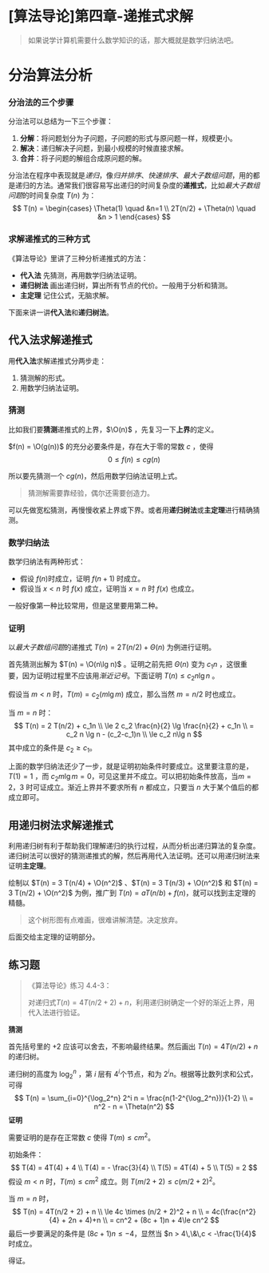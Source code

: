 # [算法导论]第四章-递推式求解

> 如果说学计算机需要什么数学知识的话，那大概就是数学归纳法吧。

# 分治算法分析

### 分治法的三个步骤

分治法可以总结为一下三个步骤：

1. **分解**：将问题划分为子问题，子问题的形式与原问题一样，规模更小。
2. **解决**：递归解决子问题，到最小规模的时候直接求解。
3. **合并**：将子问题的解组合成原问题的解。

分治法在程序中表现就是*递归*，像*归并排序*、*快速排序*、*最大子数组问题*，用的都是递归的方法。通常我们很容易写出递归的时间复杂度的**递推式**，比如*最大子数组问题*的时间复杂度 $T(n)$ 为：
$$
T(n) = 
\begin{cases}
\Theta(1) \quad &n=1 \\
2T(n/2) + \Theta(n) \quad &n > 1
\end{cases}
$$
### 求解递推式的三种方式

《算法导论》里讲了三种分析递推式的方法：

- **代入法** 		先猜测，再用数学归纳法证明。
- **递归树法**     画出递归树，算出所有节点的代价。一般用于分析和猜测。
- **主定理**         记住公式，无脑求解。

下面来讲一讲**代入法**和**递归树法**。

## 代入法求解递推式

用**代入法**求解递推式分两步走：

1. 猜测解的形式。
2. 用数学归纳法证明。

### 猜测

比如我们要**猜测**递推式的上界，$\O(n)$ ，先复习一下**上界**的定义。

$f(n) = \O(g(n))$ 的充分必要条件是，存在大于零的常数 $c$ ，使得
$$
0 \le f(n) \le c g(n)
$$

所以要先猜测一个 $cg(n)$，然后用数学归纳法证明上式。

> 猜测解需要靠经验，偶尔还需要创造力。

可以先做宽松猜测，再慢慢收紧上界或下界。或者用**递归树法**或**主定理**进行精确猜测。

### 数学归纳法

数学归纳法有两种形式：

- 假设 $f(n)$时成立，证明 $f(n+1)$ 时成立。
- 假设当 $x < n$ 时 $f(x)$ 成立，证明当 $x = n$ 时 $f(x)$ 也成立。

一般好像第一种比较常用，但是这里要用第二种。

### 证明

以*最大子数组问题*的递推式 $T(n) = 2T(n/2) + \Theta(n)$ 为例进行证明。

首先猜测出解为 $T(n) = \O(n\lg n)$ 。证明之前先把 $\Theta (n)$ 变为 $c_1n$ ，这很重要，因为证明过程里不应该用*渐近记号*。下面证明 $T(n) \le c_2 n\lg n$ 。

假设当 $m < n$ 时，$T(m) = c_2 (m \lg m)$ 成立，那么当然 $m = n/2$ 时也成立。

当 $m = n$ 时：
$$
T(n) = 2 T(n/2) + c_1n \\
\le 2 c_2 \frac{n}{2} \lg \frac{n}{2} + c_1n  \\
= c_2 n \lg n - (c_2-c_1)n  \\
\le c_2 n\lg n
$$
其中成立的条件是 $c_2 \ge c_1$。

上面的数学归纳法还少了一步，就是证明初始条件时要成立。这里要注意的是，$T(1) = 1$ ，而 $c_2 m\lg m = 0$，可见这里并不成立。可以把初始条件放高，当$m = 2， 3$ 时可证成立。渐近上界并不要求所有 $n$ 都成立，只要当 $n$ 大于某个值后的都成立即可。

## 用递归树法求解递推式

利用递归树有利于帮助我们理解递归的执行过程，从而分析出递归算法的复杂度。递归树法可以很好的猜测递推式的解，然后再用代入法证明。还可以用递归树法来证明**主定理**。

绘制以 $T(n) = 3 T(n/4) + \O(n^2)$ 、$T(n) = 3 T(n/3) + \O(n^2)$ 和 $T(n) = 3 T(n/2) + \O(n^2)$ 为例，推广到 $T(n) = aT(n/b) + f(n)$，就可以找到主定理的精髓。

> 这个树形图有点难画，很难讲解清楚。决定放弃。

后面交给主定理的证明部分。

## 练习题

> 《算法导论》练习 4.4-3：
>
> 对递归式$T(n) = 4T(n/2+2)+n$，利用递归树确定一个好的渐近上界，用代入法进行验证。

**猜测**

首先括号里的 $+2$ 应该可以舍去，不影响最终结果。然后画出 $T(n) = 4T(n/2) + n$的递归树。

递归树的高度为 $\log_{2}^n$ ，第 $i$ 层有 $4^i$个节点，和为 $2^in$。根据等比数列求和公式，可得
$$
T(n) = \sum_{i=0}^{\log_2^n} 2^i n = \frac{n(1-2^{\log_2^n})}{1-2} \\
= n^2 - n = \Theta(n^2)
$$
**证明**

需要证明的是存在正常数 $c$ 使得 $T(m) \le cm^2$。

初始条件：
$$
T(4) = 4T(4) + 4 \\
T(4) = - \frac{3}{4} \\
T(5) = 4T(4) + 5 \\
T(5) = 2
$$
假设 $m < n$ 时，$T(m) \le cm^2$ 成立。则 $T(m/2 + 2) \le c (m/2 + 2)^2$。

当 $m=n$ 时，
$$
T(n) = 4T(n/2 + 2) + n \\
\le 4c \times (n/2 + 2)^2 + n \\
= 4c(\frac{n^2}{4} + 2n + 4)+n \\
= cn^2 + (8c + 1)n + 4\le cn^2
$$
最后一步要满足的条件是 $(8c+1)n \le -4$，显然当 $n > 4\,\&\,c < -\frac{1}{4}$ 时成立。

得证。